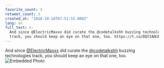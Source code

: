 ```yaml
---
favorite_count: 3
retweet_count: 3
created_at: "2018-10-18T07:51:55.000Z"
lang: en
full_text: >-
  And since @ElectricMaxxx did curate the @codetalkshh buzzing technologies
  track, you should keep an eye on that one, too. https://t.co/DQY2AN1D1N
---
```


And since [@ElectricMaxxx](https://twitter.com/ElectricMaxxx) did curate the
[@codetalkshh](https://twitter.com/codetalkshh) buzzing technologies track, you
should keep an eye on that one, too.
![Embedded Photo](https://twitter-media-coderbyheart.s3.eu-north-1.amazonaws.com/1052829617067909120-Dpxm8E4W4AAlFyg.jpg)
